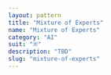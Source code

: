 ```yaml
---
layout: pattern
title: "Mixture of Experts"
name: "Mixture of Experts"
category: "AI"
suit: "※"
description: "TBD"
slug: "mixture-of-experts"
---
```

